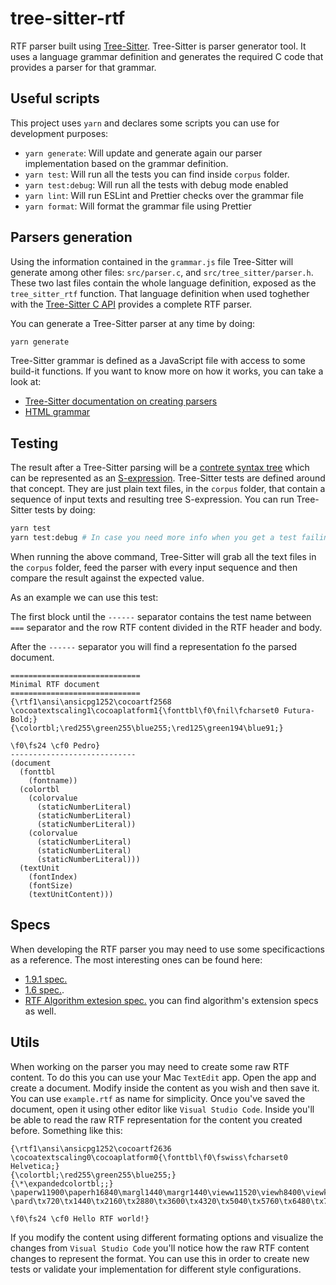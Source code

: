 # tree-sitter-rtf

RTF parser built using [Tree-Sitter](https://tree-sitter.github.io/tree-sitter/). Tree-Sitter is parser generator tool. It uses a language grammar definition
and generates the required C code that provides a parser for that grammar.

## Useful scripts

This project uses ``yarn`` and declares some scripts you can use for development purposes:

* ``yarn generate``: Will update and generate again our parser implementation based on the grammar definition.
* ``yarn test``: Will run all the tests you can find inside ``corpus`` folder.
* ``yarn test:debug``: Will run all the tests with debug mode enabled
* ``yarn lint``: Will run ESLint and Prettier checks over the grammar file
* ``yarn format``: Will format the grammar file using Prettier

## Parsers generation

Using the information contained in the `grammar.js` file Tree-Sitter will generate among other files: `src/parser.c`, and `src/tree_sitter/parser.h`. These two last files
contain the whole language definition, exposed as the `tree_sitter_rtf` function. That language definition when used toghether with the [Tree-Sitter C API](https://tree-sitter.github.io/tree-sitter/using-parsers)
provides a complete RTF parser. 

You can generate a Tree-Sitter parser at any time by doing: 

```sh
yarn generate
```



Tree-Sitter grammar is defined as a JavaScript file with access to some build-it functions. If you want to know more on how it works, you can take a look at:

 - [Tree-Sitter documentation on creating parsers](https://tree-sitter.github.io/tree-sitter/creating-parsers)
 - [HTML grammar](https://github.com/tree-sitter/tree-sitter-html)


## Testing

The result after a Tree-Sitter parsing will be a [contrete syntax tree](https://en.wikipedia.org/wiki/Parse_tree) which can be represented as an [S-expression](https://en.wikipedia.org/wiki/S-expression).
Tree-Sitter tests are defined around that concept. They are just plain text files, in the `corpus` folder, that contain a sequence of input texts and resulting tree S-expression. 
You can run Tree-Sitter tests by doing:

```sh
yarn test
yarn test:debug # In case you need more info when you get a test failing
```

When running the above command, Tree-Sitter will grab all the text files in the `corpus` folder, feed the parser with every input sequence and then compare the result against the expected value.

As an example we can use this test:

The first block until the ``------`` separator contains the test name between ``===`` separator and the row RTF content divided in the RTF header and body.

After the ``------`` separator you will find a representation fo the parsed document.

```
=============================
Minimal RTF document
=============================
{\rtf1\ansi\ansicpg1252\cocoartf2568
\cocoatextscaling1\cocoaplatform1{\fonttbl\f0\fnil\fcharset0 Futura-Bold;}
{\colortbl;\red255\green255\blue255;\red125\green194\blue91;}

\f0\fs24 \cf0 Pedro}
----------------------------
(document
  (fonttbl
    (fontname))
  (colortbl
    (colorvalue
      (staticNumberLiteral)
      (staticNumberLiteral)
      (staticNumberLiteral))
    (colorvalue
      (staticNumberLiteral)
      (staticNumberLiteral)
      (staticNumberLiteral)))
  (textUnit
    (fontIndex)
    (fontSize)
    (textUnitContent)))
```

## Specs

When developing the RTF parser you may need to use some specificactions as a reference. The most interesting ones can be found here:

* [1.9.1 spec.](./specs/rtf-specs-1.9.1.pdf)
* [1.6 spec.](http://latex2rtf.sourceforge.net/rtfspec.html). 
* [RTF Algorithm extesion spec.](https://docs.microsoft.com/en-us/openspecs/exchange_server_protocols/ms-oxrtfex/411d0d58-49f7-496c-b8c3-5859b045f6cf) you can find algorithm's extension specs as well.  

## Utils

When working on the parser you may need to create some raw RTF content. To do this you can use your Mac ``TextEdit`` app. Open the app and create a document. Modify inside the content as you wish and then save it. You can use ``example.rtf`` as name for simplicity. Once you've saved the document, open it using other editor like ``Visual Studio Code``. Inside you'll be able to read the raw RTF representation for the content you created before. Something like this:

```
{\rtf1\ansi\ansicpg1252\cocoartf2636
\cocoatextscaling0\cocoaplatform0{\fonttbl\f0\fswiss\fcharset0 Helvetica;}
{\colortbl;\red255\green255\blue255;}
{\*\expandedcolortbl;;}
\paperw11900\paperh16840\margl1440\margr1440\vieww11520\viewh8400\viewkind0
\pard\tx720\tx1440\tx2160\tx2880\tx3600\tx4320\tx5040\tx5760\tx6480\tx7200\tx7920\tx8640\pardirnatural\partightenfactor0

\f0\fs24 \cf0 Hello RTF world!}
```

If you modify the content using different formating options and visualize the changes from ``Visual Studio Code`` you'll notice how the raw RTF content changes to represent the format. You can use this in order to create new tests or validate your implementation for different style configurations.
